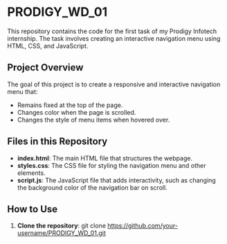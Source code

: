 # PRODIGY_WD_01

This repository contains the code for the first task of my Prodigy Infotech internship. The task involves creating an interactive navigation menu using HTML, CSS, and JavaScript.

## Project Overview

The goal of this project is to create a responsive and interactive navigation menu that:
- Remains fixed at the top of the page.
- Changes color when the page is scrolled.
- Changes the style of menu items when hovered over.

## Files in this Repository

- **index.html**: The main HTML file that structures the webpage.
- **styles.css**: The CSS file for styling the navigation menu and other elements.
- **script.js**: The JavaScript file that adds interactivity, such as changing the background color of the navigation bar on scroll.

## How to Use

1. **Clone the repository**:
   git clone https://github.com/your-username/PRODIGY_WD_01.git

